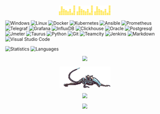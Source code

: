 <p align="center">
  <img src="https://github.com/n1nj4z33/n1nj4z33/blob/main/eq.gif" height="30"/>
  <img src="https://github.com/n1nj4z33/n1nj4z33/blob/main/eq.gif" height="30"/>
  <img src="https://github.com/n1nj4z33/n1nj4z33/blob/main/eq.gif" height="30"/>
</p>

![Windows](https://img.shields.io/badge/-Windows-05122A?style=flat&logo=windows)
![Linux](https://img.shields.io/badge/-Linux-05122A?style=flat&logo=linux)
![Docker](https://img.shields.io/badge/-Docker-05122A?style=flat&logo=docker)
![Kubernetes](https://img.shields.io/badge/-Kubernetes-05122A?style=flat&logo=kubernetes)
![Ansible](https://img.shields.io/badge/-Ansible-05122A?style=flat&logo=ansible)
![Prometheus](https://img.shields.io/badge/-Prometheus-05122A?style=flat&logo=prometheus)
![Telegraf](https://img.shields.io/badge/-Telegraf-05122A?style=flat&logo=telegraf)
![Grafana](https://img.shields.io/badge/-Grafana-05122A?style=flat&logo=grafana)
![InfluxDB](https://img.shields.io/badge/-InfluxDB-05122A?style=flat&logo=influxdb)
![Clickhouse](https://img.shields.io/badge/-Clickhouse-05122A?style=flat&logo=clickhouse)
![Oracle](https://img.shields.io/badge/-Oracle-05122A?style=flat&logo=oracle)
![Postgresql](https://img.shields.io/badge/-Postgresql-05122A?style=flat)
![Jmeter](https://img.shields.io/badge/-Jmeter-05122A?style=flat&logo=jmeter)
![Taurus](https://img.shields.io/badge/-Taurus-05122A?style=flat&logo=taurus)
![Python](https://img.shields.io/badge/-Python-05122A?style=flat&logo=python)
![Git](https://img.shields.io/badge/-Git-05122A?style=flat&logo=git)
![Teamcity](https://img.shields.io/badge/-Teamcity-05122A?style=flat&logo=teamcity)
![Jenkins](https://img.shields.io/badge/-Jenkins-05122A?style=flat&logo=jenkins)
![Markdown](https://img.shields.io/badge/-Markdown-05122A?style=flat&logo=markdown)
![Visual Studio Code](https://img.shields.io/badge/-Visual%20Studio%20Code-05122A?style=flat&logo=visual-studio-code)

![Statistics](https://github-readme-stats.vercel.app/api?username=n1nj4z33&show_icons=true&hide_border=true)
![Languages](https://github-readme-stats.vercel.app/api/top-langs/?username=n1nj4z33&hide_border=true&layout=compact)

<p align="center">
  <img src="https://github-profile-trophy.vercel.app/?username=n1nj4z33" />
</p>

<p align="center">
  <img src="https://github.com/n1nj4z33/n1nj4z33/blob/main/alien.gif" />
</p>

<p align="center">
  <img src="https://github-readme-streak-stats.herokuapp.com/?user=n1nj4z33" />
</p>

<p align="center">
  <img src="https://visitor-badge.laobi.icu/badge?page_id=n1nj4z33" />
</p>

